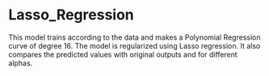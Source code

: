 # Lasso_Regression
This model trains according to the data and makes a Polynomial Regression curve of degree 16. The model is regularized using Lasso regression. It also compares the predicted values with original outputs and for different alphas.
